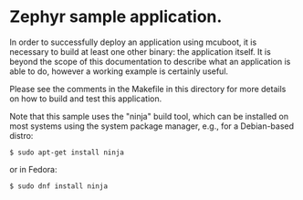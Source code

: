 # Zephyr sample application.

In order to successfully deploy an application using mcuboot, it is
necessary to build at least one other binary: the application itself.
It is beyond the scope of this documentation to describe what an
application is able to do, however a working example is certainly
useful.

Please see the comments in the Makefile in this directory for more
details on how to build and test this application.

Note that this sample uses the "ninja" build tool, which can be
installed on most systems using the system package manager, e.g., for
a Debian-based distro:

```
$ sudo apt-get install ninja
```

or in Fedora:

```
$ sudo dnf install ninja
```
